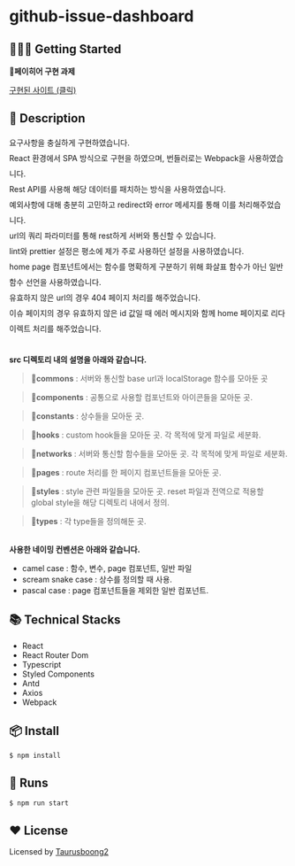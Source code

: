 # github-issue-dashboard

## 💁🏻‍♂️ Getting Started

<b>📁페이히어 구현 과제</b>

[구현된 사이트 (클릭)](https://github-issue-dashboard-ten.vercel.app/)

## 📃 Description

<div style='line-height: 2'>
요구사항을 충실하게 구현하였습니다.
<br>
React 환경에서 SPA 방식으로 구현을 하였으며, 번들러로는 Webpack을 사용하였습니다.
<br>
Rest API를 사용해 해당 데이터를 패치하는 방식을 사용하였습니다.
<br>
예외사항에 대해 충분히 고민하고 redirect와 error 메세지를 통해 이를 처리해주었습니다.
<br>
url의 쿼리 파라미터를 통해 rest하게 서버와 통신할 수 있습니다.
<br>
lint와 prettier 설정은 평소에 제가 주로 사용하던 설정을 사용하였습니다.
<br>
home page 컴포넌트에서는 함수를 명확하게 구분하기 위해 화살표 함수가 아닌 일반 함수 선언을 사용하였습니다.
<br>
유효하지 않은 url의 경우 404 페이지 처리를 해주었습니다.
<br>
이슈 페이지의 경우 유효하지 않은 id 값일 때 에러 메시지와 함께 home 페이지로 리다이렉트 처리를 해주었습니다.
<br>
</div>

<br>

<b>src 디렉토리 내의 설명을 아래와 같습니다.</b>

> <b>📁commons</b> : 서버와 통신할 base url과 localStorage 함수를 모아둔 곳

> <b>📁components</b> : 공통으로 사용할 컴포넌트와 아이콘들을 모아둔 곳.

> <b>📁constants</b> : 상수들을 모아둔 곳.

> <b>📁hooks</b> : custom hook들을 모아둔 곳. 각 목적에 맞게 파일로 세분화.

> <b>📁networks</b> : 서버와 통신할 함수들을 모아둔 곳. 각 목적에 맞게 파일로 세분화.

> <b>📁pages</b> : route 처리를 한 페이지 컴포넌트들을 모아둔 곳.

> <b>📁styles</b> : style 관련 파일들을 모아둔 곳. reset 파일과 전역으로 적용할 global style을 해당 디렉토리 내에서 정의.

> <b>📁types</b> : 각 type들을 정의해둔 곳.

<br>
<b>사용한 네이밍 컨벤션은 아래와 같습니다.</b>

- camel case : 함수, 변수, page 컴포넌트, 일반 파일
- scream snake case : 상수를 정의할 때 사용.
- pascal case : page 컴포넌트들을 제외한 일반 컴포넌트.

## 📚 Technical Stacks

- React
- React Router Dom
- Typescript
- Styled Components
- Antd
- Axios
- Webpack

## 📦 Install

```shell
$ npm install
```

## 🔨 Runs

```shell
$ npm run start
```

## ❤️ License

Licensed by [Taurusboong2](https://github.com/taurusboong2)

